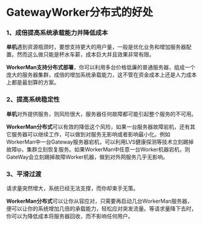 # GatewayWorker分布式的好处
### 1、成倍提高系统承载能力并降低成本
**单机**遇到资源瓶颈时，要想支持更大的用户量，一般是优化业务和增加服务器配置。然而这么做只能是杯水车薪，成本巨大并且效果非常有限。

**WorkerMan支持分布式部署**，你可以利用多台价格低廉的普通服务器，组成一个庞大的服务器集群，成倍的增加系统承载能力，这不管在资金成本上还是人力成本上都是最划算的方案。

### 2、提高系统稳定性
**单机**对外提供服务，则风险很大，服务器任何故障都可能引起整个服务的不可用。

**WorkerMan分布式**可以有效的降低这个风险，如果一台服务器故障宕机，还有其它服务器可以继续工作，可以做到对服务无影响或者影响最小化。例如WorkerMan中一台Gateway服务器宕机，可以利用LVS健康探测等技术立刻踢掉故障ip，集群立刻恢复服务。如果WorkerMan中任意一台Worker机器宕机，则GateWay会立刻踢掉故障Worker机器，做到对外网服务几乎无影响。

### 3、平滑过渡
请求量突然增大，系统已经无法支撑，而你却束手无策。

**WorkerMan分布式**可以让你从容应对，只需要再启动几台WorkerMan服务器，便可以让你的系统增加几倍的承载能力，轻松应对突发流量。等请求量降下去时，你可以为降低成本将服务器回收，而不影响任何用户。







